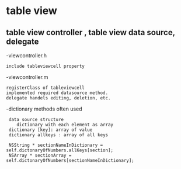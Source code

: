 table view
==============

table view controller ,  table view data source, delegate
--------------
-viewcontroller.h

    include tableviewcell property

-viewcontroller.m

    registerClass of tableviewcell
    implemented required datasource method. 
    delegate handels editing, deletion, etc. 
 
        
-dictionary methods often used 

     data source structure 
        dictionary with each element as array
     dictionary [key]: array of value
     dictionary allkeys : array of all keys
     
     NSString * sectionNameInDictionary = self.dictonaryOfNumbers.allKeys[section];
     NSArray * sectionArray = self.dictonaryOfNumbers[sectionNameInDictionary];




